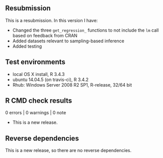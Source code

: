 ## Resubmission

This is a resubmission. In this version I have:

* Changed the three `get_regression_` functions to not include the `lm` call
based on feedback from CRAN
* Added datasets relevant to sampling-based inference
* Added testing


## Test environments

* local OS X install, R 3.4.3
* ubuntu 14.04.5 (on travis-ci), R 3.4.2
* Rhub: Windows Server 2008 R2 SP1, R-release, 32/64 bit

## R CMD check results

0 errors | 0 warnings | 0 note

* This is a new release.

## Reverse dependencies

This is a new release, so there are no reverse dependencies.

